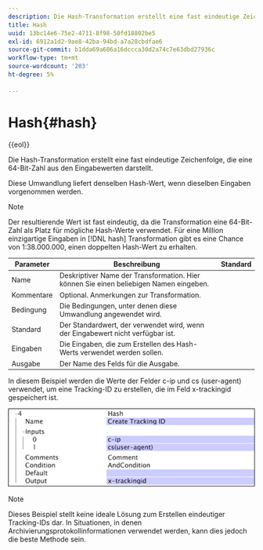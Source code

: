 ```yaml
---
description: Die Hash-Transformation erstellt eine fast eindeutige Zeichenfolge, die eine 64-Bit-Zahl aus den Eingabewerten darstellt.
title: Hash
uuid: 13bc14e6-75e2-4711-8f98-50fd18802be5
exl-id: 6912a1d2-9ae8-42ba-94bd-a7a28cbdfae6
source-git-commit: b1dda69a606a16dccca30d2a74c7e63dbd27936c
workflow-type: tm+mt
source-wordcount: '203'
ht-degree: 5%

---
```


# Hash{#hash}

{{eol}}

Die Hash-Transformation erstellt eine fast eindeutige Zeichenfolge, die eine 64-Bit-Zahl aus den Eingabewerten darstellt.

Diese Umwandlung liefert denselben Hash-Wert, wenn dieselben Eingaben vorgenommen werden.

>[!NOTE]
>
>Der resultierende Wert ist fast eindeutig, da die Transformation eine 64-Bit-Zahl als Platz für mögliche Hash-Werte verwendet. Für eine Million einzigartige Eingaben in [!DNL hash] Transformation gibt es eine Chance von 1:38.000.000, einen doppelten Hash-Wert zu erhalten.

| Parameter | Beschreibung | Standard |
|---|---|---|
| Name | Deskriptiver Name der Transformation. Hier können Sie einen beliebigen Namen eingeben. |  |
| Kommentare | Optional. Anmerkungen zur Transformation. |  |
| Bedingung | Die Bedingungen, unter denen diese Umwandlung angewendet wird. |  |
| Standard | Der Standardwert, der verwendet wird, wenn der Eingabewert nicht verfügbar ist. |  |
| Eingaben | Die Eingaben, die zum Erstellen des Hash-Werts verwendet werden sollen. |  |
| Ausgabe | Der Name des Felds für die Ausgabe. |  |

In diesem Beispiel werden die Werte der Felder c-ip und cs (user-agent) verwendet, um eine Tracking-ID zu erstellen, die im Feld x-trackingid gespeichert ist.

![](assets/cfg_TransformationType_Hash.png)

>[!NOTE]
>
>Dieses Beispiel stellt keine ideale Lösung zum Erstellen eindeutiger Tracking-IDs dar. In Situationen, in denen Archivierungsprotokollinformationen verwendet werden, kann dies jedoch die beste Methode sein.
